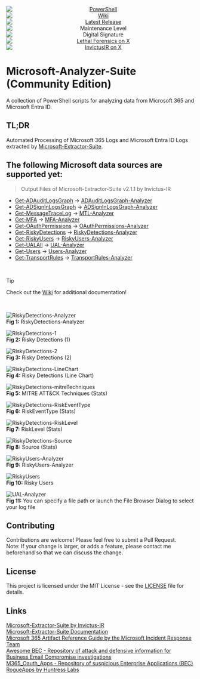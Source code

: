 <div align="center">
  <p>
    <a href="https://github.com/PowerShell/PowerShell">
      <img src="https://img.shields.io/badge/Language-Powershell-blue" style="text-align:center;display:block;" alt="PowerShell">
    </a> 
    <a href="https://github.com/evild3ad/Microsoft-Analyzer-Suite/wiki">
      <img src="https://img.shields.io/badge/Wiki-Documentation-blue" style="text-align:center;display:block;" alt="Wiki">
    </a>
    <a href="https://github.com/evild3ad/Microsoft-Analyzer-Suite/releases/latest">
      <img src="https://img.shields.io/github/v/release/evild3ad/Microsoft-Analyzer-Suite?label=Release" style="text-align:center;display:block;" alt="Latest Release">
    </a>
    <img src="https://img.shields.io/badge/Maintenance%20Level-Actively%20Developed-brightgreen" style="text-align:center;display:block;" alt="Maintenance Level">
    <img src="https://img.shields.io/badge/Digital%20Signature-Valid-brightgreen" style="text-align:center;display:block;" alt="Digital Signature">
    <a href="https://twitter.com/Evild3ad79">
      <img src="https://img.shields.io/twitter/follow/Evild3ad79?style=social" style="text-align:center;display:block;" alt="Lethal Forensics on X">
    </a>
    <a href="https://twitter.com/InvictusIR">
      <img src="https://img.shields.io/twitter/follow/InvictusIR?style=social" style="text-align:center;display:block;" alt="InvictusIR on X">
    </a>
  </p>
</div>

# Microsoft-Analyzer-Suite (Community Edition)
A collection of PowerShell scripts for analyzing data from Microsoft 365 and Microsoft Entra ID.

## TL;DR  
Automated Processing of Microsoft 365 Logs and Microsoft Entra ID Logs extracted by [Microsoft-Extractor-Suite](https://github.com/invictus-ir/Microsoft-Extractor-Suite).

## The following Microsoft data sources are supported yet:

> Output Files of Microsoft-Extractor-Suite v2.1.1 by Invictus-IR
  * [Get-ADAuditLogsGraph](https://microsoft-365-extractor-suite.readthedocs.io/en/latest/functionality/AzureAuditLogsGraph.html) &#8594; [ADAuditLogsGraph-Analyzer](https://github.com/evild3ad/Microsoft-Analyzer-Suite/wiki/ADAuditLogsGraph%E2%80%90Analyzer)    
  * [Get-ADSignInLogsGraph](https://microsoft-365-extractor-suite.readthedocs.io/en/latest/functionality/AzureSignInLogsGraph.html) &#8594; [ADSignInLogsGraph-Analyzer](https://github.com/evild3ad/Microsoft-Analyzer-Suite/wiki/ADSignInLogsGraph%E2%80%90Analyzer)  
  * [Get-MessageTraceLog](https://microsoft-365-extractor-suite.readthedocs.io/en/latest/functionality/MessageTraceLog.html) &#8594; [MTL-Analyzer](https://github.com/evild3ad/Microsoft-Analyzer-Suite/wiki/MTL%E2%80%90Analyzer)  
  * [Get-MFA](https://microsoft-365-extractor-suite.readthedocs.io/en/latest/functionality/GetUserInfo.html#retrieves-mfa-status) &#8594; [MFA-Analyzer](https://github.com/evild3ad/Microsoft-Analyzer-Suite/wiki/MFA%E2%80%90Analyzer)
  * [Get-OAuthPermissions](https://microsoft-365-extractor-suite.readthedocs.io/en/latest/functionality/OAuthPermissions.html) &#8594; [OAuthPermissions-Analyzer](https://github.com/evild3ad/Microsoft-Analyzer-Suite/wiki/OAuthPermissions%E2%80%90Analyzer)  
  * [Get-RiskyDetections](https://microsoft-365-extractor-suite.readthedocs.io/en/latest/functionality/GetUserInfo.html#retrieves-the-risky-detections) &#8594; [RiskyDetections-Analyzer](https://github.com/evild3ad/Microsoft-Analyzer-Suite/wiki/RiskyDetections%E2%80%90Analyzer)
  * [Get-RiskyUsers](https://microsoft-365-extractor-suite.readthedocs.io/en/latest/functionality/GetUserInfo.html#retrieves-the-risky-users) &#8594; [RiskyUsers-Analyzer](https://github.com/evild3ad/Microsoft-Analyzer-Suite/wiki/RiskyUsers%E2%80%90Analyzer)  
  * [Get-UALAll](https://microsoft-365-extractor-suite.readthedocs.io/en/latest/functionality/UnifiedAuditLog.html) &#8594; [UAL-Analyzer](https://github.com/evild3ad/Microsoft-Analyzer-Suite/wiki/UAL%E2%80%90Analyzer)  
  * [Get-Users](https://microsoft-365-extractor-suite.readthedocs.io/en/latest/functionality/GetUserInfo.html) &#8594; [Users-Analyzer](https://github.com/evild3ad/Microsoft-Analyzer-Suite/wiki/Users%E2%80%90Analyzer)  
  * [Get-TransportRules](https://microsoft-365-extractor-suite.readthedocs.io/en/latest/functionality/TransportRules.html) &#8594; [TransportRules-Analyzer](https://github.com/evild3ad/Microsoft-Analyzer-Suite/wiki/TransportRules%E2%80%90Analyzer)  
  
<br>

> [!TIP]
> Check out the [Wiki](https://github.com/evild3ad/Microsoft-Analyzer-Suite/wiki) for additional documentation!  
  
<br>

![RiskyDetections-Analyzer](https://github.com/evild3ad/Microsoft-Analyzer-Suite/blob/bf004f386ed5af210a0b326c24dcf50fccc9adf4/Screenshots/01.png)  
**Fig 1:** RiskyDetections-Analyzer

![RiskyDetections-1](https://github.com/evild3ad/Microsoft-Analyzer-Suite/blob/bf004f386ed5af210a0b326c24dcf50fccc9adf4/Screenshots/02.png)  
**Fig 2:** Risky Detections (1)

![RiskyDetections-2](https://github.com/evild3ad/Microsoft-Analyzer-Suite/blob/bf004f386ed5af210a0b326c24dcf50fccc9adf4/Screenshots/03.png)  
**Fig 3:** Risky Detections (2)

![RiskyDetections-LineChart](https://github.com/evild3ad/Microsoft-Analyzer-Suite/blob/bf004f386ed5af210a0b326c24dcf50fccc9adf4/Screenshots/04.png)  
**Fig 4:** Risky Detections (Line Chart)

![RiskyDetections-mitreTechniques](https://github.com/evild3ad/Microsoft-Analyzer-Suite/blob/bf004f386ed5af210a0b326c24dcf50fccc9adf4/Screenshots/05.png)  
**Fig 5:** MITRE ATT&CK Techniques (Stats)

![RiskyDetections-RiskEventType](https://github.com/evild3ad/Microsoft-Analyzer-Suite/blob/bf004f386ed5af210a0b326c24dcf50fccc9adf4/Screenshots/06.png)  
**Fig 6:** RiskEventType (Stats)

![RiskyDetections-RiskLevel](https://github.com/evild3ad/Microsoft-Analyzer-Suite/blob/bf004f386ed5af210a0b326c24dcf50fccc9adf4/Screenshots/07.png)  
**Fig 7:** RiskLevel (Stats)

![RiskyDetections-Source](https://github.com/evild3ad/Microsoft-Analyzer-Suite/blob/bf004f386ed5af210a0b326c24dcf50fccc9adf4/Screenshots/08.png)  
**Fig 8:** Source (Stats)

![RiskyUsers-Analyzer](https://github.com/evild3ad/Microsoft-Analyzer-Suite/blob/bf004f386ed5af210a0b326c24dcf50fccc9adf4/Screenshots/09.png)  
**Fig 9:** RiskyUsers-Analyzer

![RiskyUsers](https://github.com/evild3ad/Microsoft-Analyzer-Suite/blob/bf004f386ed5af210a0b326c24dcf50fccc9adf4/Screenshots/10.png)  
**Fig 10:** Risky Users  

![UAL-Analyzer](https://github.com/evild3ad/Microsoft-Analyzer-Suite/blob/8092610fb8576040fee6834c52d57b858c666248/Screenshots/11.png)  
**Fig 11:** You can specify a file path or launch the File Browser Dialog to select your log file  

## Contributing
Contributions are welcome! Please feel free to submit a Pull Request.  
Note: If your change is larger, or adds a feature, please contact me beforehand so that we can discuss the change.  

## License
This project is licensed under the MIT License - see the [LICENSE](LICENSE) file for details.  

## Links  
[Microsoft-Extractor-Suite by Invictus-IR](https://github.com/invictus-ir/Microsoft-Extractor-Suite)  
[Microsoft-Extractor-Suite Documentation](https://microsoft-365-extractor-suite.readthedocs.io/en/latest/)  
[Microsoft 365 Artifact Reference Guide by the Microsoft Incident Response Team](https://go.microsoft.com/fwlink/?linkid=2257423)  
[Awesome BEC - Repository of attack and defensive information for Business Email Compromise investigations](https://github.com/randomaccess3/Awesome-BEC)  
[M365_Oauth_Apps - Repository of suspicious Enterprise Applications (BEC)](https://github.com/randomaccess3/detections/blob/main/M365_Oauth_Apps/MaliciousOauthAppDetections.json)  
[RogueApps by Huntress Labs](https://huntresslabs.github.io/rogueapps/)  